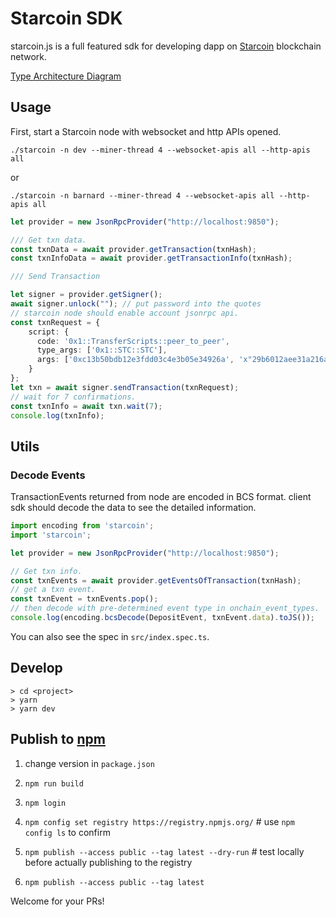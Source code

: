 # Starcoin SDK

starcoin.js is a full featured sdk for developing dapp on [Starcoin](https://github.com/starcoinorg/starcoin) blockchain network.

[Type Architecture Diagram](./src/lib/README.md)

## Usage

First, start a Starcoin node with websocket and http APIs opened.

``` shell
./starcoin -n dev --miner-thread 4 --websocket-apis all --http-apis all
```

or


``` shell
./starcoin -n barnard --miner-thread 4 --websocket-apis all --http-apis all
```


``` typescript
let provider = new JsonRpcProvider("http://localhost:9850");

/// Get txn data.
const txnData = await provider.getTransaction(txnHash);
const txnInfoData = await provider.getTransactionInfo(txnHash);

/// Send Transaction

let signer = provider.getSigner();
await signer.unlock(""); // put password into the quotes
// starcoin node should enable account jsonrpc api.
const txnRequest = {
    script: {
      code: '0x1::TransferScripts::peer_to_peer',
      type_args: ['0x1::STC::STC'],
      args: ['0xc13b50bdb12e3fdd03c4e3b05e34926a', 'x"29b6012aee31a216af67c3d05e21a092c13b50bdb12e3fdd03c4e3b05e34926a"', '100000u128'],
    }
};
let txn = await signer.sendTransaction(txnRequest);
// wait for 7 confirmations.
const txnInfo = await txn.wait(7);
console.log(txnInfo);
```

## Utils

### Decode Events

TransactionEvents returned from node are encoded in BCS format.
client sdk should decode the data to see the detailed information.

```js
import encoding from 'starcoin';
import 'starcoin';

let provider = new JsonRpcProvider("http://localhost:9850");

// Get txn info.
const txnEvents = await provider.getEventsOfTransaction(txnHash);
// get a txn event.
const txnEvent = txnEvents.pop();
// then decode with pre-determined event type in onchain_event_types.
console.log(encoding.bcsDecode(DepositEvent, txnEvent.data).toJS());
```

You can also see the spec in `src/index.spec.ts`.

## Develop

```shell
> cd <project>
> yarn
> yarn dev
```

## Publish to [npm](https://www.npmjs.com/package/@starcoin/starcoin)

1. change version in `package.json`

2. `npm run build`

3. `npm login`

4. `npm config set registry https://registry.npmjs.org/`  # use `npm config ls` to confirm

5. `npm publish --access public --tag latest --dry-run` # test locally before actually publishing to the registry

6. `npm publish --access public --tag latest`

Welcome for your PRs! 
